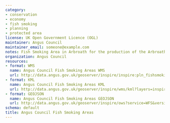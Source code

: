 ```yaml
---
category:
- conservation
- economy
- fish smoking
- planning
- protected area
license: UK Open Government Licence (OGL)
maintainer: Angus Council
maintainer_email: someone@example.com
notes: Fish Smoking Area in Arbroath for the production of the Arbroath Smokie
organization: Angus Council
resources:
- format: WMS
  name: Angus Council Fish Smoking Areas WMS
  url: http://data.angus.gov.uk/geoserver/inspire/inspire:pln_fishsmoking/wms?service=WMS&request=GetMap
- format: KML
  name: Angus Council Fish Smoking Areas KML
  url: http://data.angus.gov.uk/geoserver/inspire/wms/kml?layers=inspire:pln_fishsmoking&mode=download
- format: GEOJSON
  name: Angus Council Fish Smoking Areas GEOJSON
  url: http://data.angus.gov.uk/geoserver/inspire/ows?service=WFS&version=1.0.0&request=GetFeature&typeName=inspire:pln_fishsmoking&outputFormat=application%2Fjson&srsName=EPSG:3857
schema: default
title: Angus Council Fish Smoking Areas
---
```

